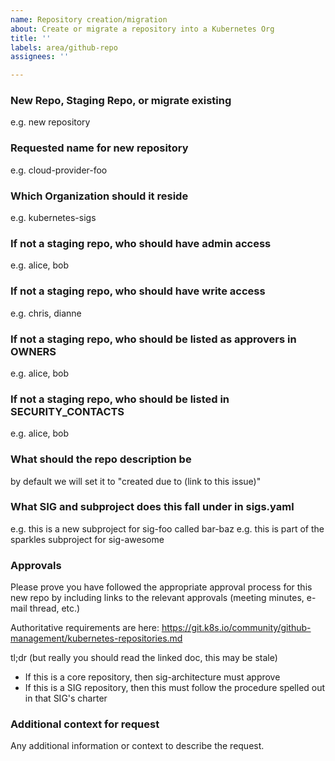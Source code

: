 ```yaml
---
name: Repository creation/migration
about: Create or migrate a repository into a Kubernetes Org
title: ''
labels: area/github-repo
assignees: ''

---
```


### New Repo, Staging Repo, or migrate existing
e.g. new repository

### Requested name for new repository
e.g. cloud-provider-foo

### Which Organization should it reside
e.g. kubernetes-sigs

### If not a staging repo, who should have admin access
e.g. alice, bob

### If not a staging repo, who should have write access
e.g. chris, dianne

### If not a staging repo, who should be listed as approvers in OWNERS
e.g. alice, bob

### If not a staging repo, who should be listed in SECURITY_CONTACTS
e.g. alice, bob

### What should the repo description be
by default we will set it to "created due to (link to this issue)"

### What SIG and subproject does this fall under in sigs.yaml
e.g. this is a new subproject for sig-foo called bar-baz
e.g. this is part of the sparkles subproject for sig-awesome

### Approvals
Please prove you have followed the appropriate approval process for this new
repo by including links to the relevant approvals (meeting minutes, e-mail
thread, etc.)

Authoritative requirements are here: https://git.k8s.io/community/github-management/kubernetes-repositories.md

tl;dr (but really you should read the linked doc, this may be stale)
- If this is a core repository, then sig-architecture must approve
- If this is a SIG repository, then this must follow the procedure spelled out
  in that SIG's charter

### Additional context for request
Any additional information or context to describe the request.
